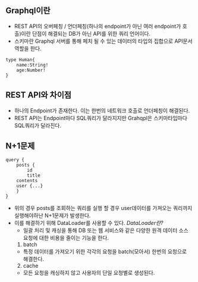 ## **Graphql이란**

- REST API의 오버페칭 / 언더페칭(하나의 endpoint가 아닌 여러 endpoint가 호출)이란 단점이 해결되는 DB가 아닌 API를 위한 쿼리 언어이다.
- 스키마란 Graphql 서버를 통해 페치 될 수 있는 데이터의 타입의 집합으로 API문서 역할을 한다.

```
type Human{
    name:String!
    age:Number!
}
```

## **REST API와 차이점**

- 하나의 Endpoint가 존재한다. 이는 한번의 네트워크 호출로 언더페칭이 해결된다.
- REST API는 Endpoint마다 SQL쿼리가 달라지지만 Grahqpl은 스키마타입마다 SQL쿼리가 달라진다.

## **N+1문제**

```
query {
	posts {
		id
		title
    contents
    user {...}
	}
}
```

- 위의 경우 posts를 조회하는 쿼리를 실행 할 경우 user데이터를 가져오는 쿼리까지 실행해야하난 N+1문제가 발생한다.
- 이를 해결하기 위해 DataLoader를 사용할 수 있다.
  _DataLoader란?_
  - 일괄 처리 및 캐싱을 통해 DB 또는 웹 서비스와 같은 다양한 원격 데이터 소스 요청에 대한 비용을 줄이는 기능을 한다.
  1. batch
  - 특정 데이터를 가져오기 위한 각각의 요청을 batch(모아서) 한번의 요청으로 해결한다.
  2. cache
  - 모든 요청을 캐싱하지 않고 사용자의 단일 요청별로 생성된다.
